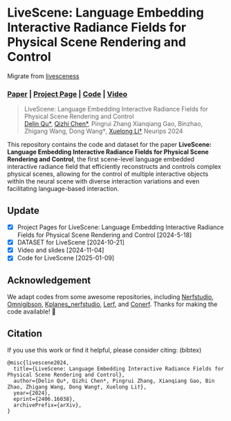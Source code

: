 # LiveScene: Language Embedding Interactive Radiance Fields for Physical Scene Rendering and Control

Migrate from [livesceness](https://github.com/livesceness/livescenes.github.io)

### [Paper](https://arxiv.org/abs/2406.16038) | [Project Page](https://livescenes.github.io) | [Code](https://github.com/Tavish9/livescene) | [Video](https://youtu.be/4gqUoCFK_0Q?si=fPY1HHYtUU6D6lkf)

> LiveScene: Language Embedding Interactive Radiance Fields for Physical Scene Rendering and Control <br />
> [Delin Qu*](https://delinqu.github.io), [Qizhi Chen*](https://github.com/Tavish9), Pingrui Zhang Xianqiang Gao, Binzhao, Zhigang Wang, Dong Wang†, [Xuelong Li†](https://scholar.google.com/citations?user=ahUibskAAAAJ)
> Neurips 2024

<!-- <p align="center">
  <a href="">
    <img src="./media/xx.gif" alt="Logo" width="80%">
  </a>
</p> -->

This repository contains the code and dataset for the paper **LiveScene: Language Embedding Interactive Radiance Fields for Physical Scene Rendering and Control**, the first scene-level language embedded interactive radiance field that efficiently reconstructs and controls complex physical scenes, allowing for the control of multiple interactive objects within the neural scene with diverse interaction variations and even facilitating language-based interaction.

## Update
- [x] Project Pages for LiveScene: Language Embedding Interactive Radiance Fields for Physical Scene Rendering and Control [2024-5-18]
- [x] DATASET for LiveScene [2024-10-21]
- [x] Video and slides [2024-11-04]
- [x] Code for LiveScene [2025-01-09]

## Acknowledgement

We adapt codes from some awesome repositories, including [Nerfstudio](https://github.com/nerfstudio-project/nerfstudio), [Omnigibson](https://behavior.stanford.edu/omnigibson/getting_started/installation.html), [Kplanes_nerfstudio](https://github.com/Giodiro/kplanes_nerfstudio), [Lerf](https://github.com/kerrj/lerf/), and [Conerf](https://github.com/kacperkan/conerf). Thanks for making the code available! 🤗

## Citation

If you use this work or find it helpful, please consider citing: (bibtex)
```
@misc{livescene2024,
  title={LiveScene: Language Embedding Interactive Radiance Fields for Physical Scene Rendering and Control}, 
  author={Delin Qu*, Qizhi Chen*, Pingrui Zhang, Xianqiang Gao, Bin Zhao, Zhigang Wang, Dong Wang†, Xuelong Li†},
  year={2024},
  eprint={2406.16038},
  archivePrefix={arXiv},
}
```
